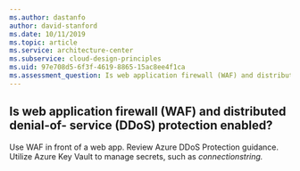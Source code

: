 ```yaml
---
ms.author: dastanfo
author: david-stanford
ms.date: 10/11/2019
ms.topic: article
ms.service: architecture-center
ms.subservice: cloud-design-principles
ms.uid: 97e708d5-6f3f-4619-8865-15ac8ee4f1ca
ms.assessment_question: Is web application firewall (WAF) and distributed denial-of- service (DDoS) protection enabled?
---
```

## Is web application firewall (WAF) and distributed denial-of- service (DDoS) protection enabled?

Use WAF in front of a web app. Review Azure DDoS Protection guidance. Utilize Azure Key Vault to manage secrets, such as _connectionstring._

